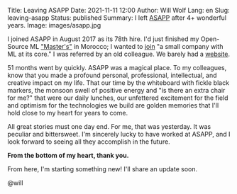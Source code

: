 Title: Leaving ASAPP
Date: 2021-11-11 12:00
Author: Will Wolf
Lang: en
Slug: leaving-asapp
Status: published
Summary: I left [ASAPP](https://www.asapp.com/) after 4+ wonderful years.
Image: images/asapp.jpg

I joined ASAPP in August 2017 as its 78th hire. I'd just finished my Open-Source ML ["Master's"]({filename}/life/my-open-source-machine-learning-masters-in-casablanca-morocco.md) in Morocco; I wanted to [join]({filename}/life/my-next-role.md) "a small company with ML at its core." I was referred by an old colleague. We barely had a [website](https://web.archive.org/web/20170825060205/https://www.asapp.com/).

51 months went by quickly. ASAPP was a magical place. To my colleagues, know that you made a profound personal, professional, intellectual, and creative impact on my life. That our time by the whiteboard with fickle black markers, the monsoon swell of positive energy and "is there an extra chair for me?" that were our daily lunches, our unfettered excitement for the field and optimism for the technologies we build are golden memories that I'll hold close to my heart for years to come.

All great stories must one day end. For me, that was yesterday. It was peculiar and bittersweet. I'm sincerely lucky to have worked at ASAPP, and I look forward to seeing all they accomplish in the future.

**From the bottom of my heart, thank you.**

From here, I'm starting something new! I'll share an update soon.

@will